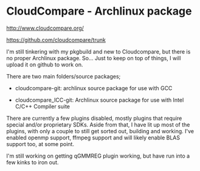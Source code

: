 # CloudCompare - Archlinux package

http://www.cloudcompare.org/

https://github.com/cloudcompare/trunk

I'm still tinkering with my pkgbuild and new to Cloudcompare, but there is no proper Archlinux package. So...
Just to keep on top of things, I will upload it on github to work on. 

There are two main folders/source packages;

* cloudcompare-git: archlinux source package for use with GCC

* cloudcompare_ICC-git: Archlinux source package for use with Intel C/C++ Compiler suite

There are currently a few plugins disabled, mostly plugins that require special and/or proprietary SDKs. Aside from that, I have lit up most of the plugins, with only a couple to still get sorted out, building and working. I've enabled openmp support, ffmpeg support and will likely enable BLAS support too, at some point.

I'm still working on getting qGMMREG plugin working, but have run into a few kinks to iron out.
